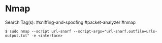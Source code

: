 # Nmap

Search Tag(s): #sniffing-and-spoofing #packet-analyzer #nmap

`$ sudo nmap --script url-snarf --script-args="url-snarf.outfile=urls-output.txt" -e <interface>`